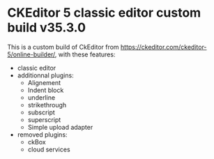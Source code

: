 CKEditor 5 classic editor custom build v35.3.0
==============================================

This is a custom build of CkEditor from https://ckeditor.com/ckeditor-5/online-builder/,
with these features:

- classic editor
- additionnal plugins:
  - Alignement
  - Indent block
  - underline
  - strikethrough
  - subscript
  - superscript
  - Simple upload adapter
- removed plugins:
  - ckBox
  - cloud services
